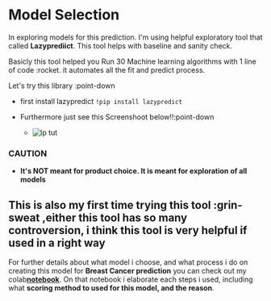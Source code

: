 # Model Selection
In exploring models for this prediction. I'm using helpful exploratory tool that called **Lazyprediict**. This tool helps with baseline and sanity check.

Basicly this tool helped you Run 30 Machine learning algorithms with 1 line of code :rocket. it automates all the fit and predict process.

Let's try this library :point-down 
- first install lazypredict `!pip install lazypredict`

- Furthermore just see this Screenshoot below!!:point-down
    - ![lp tut](https://user-images.githubusercontent.com/112558588/212098275-af3acba8-1462-42e6-8047-bc5ac6467e3d.png)


### CAUTION 
- **It's NOT meant for product choice. It is meant for exploration of all models**

## This is also my first time trying this tool :grin-sweat ,either this tool has so many controversion, i think this tool is very helpful if used in a right way  

For further details about what model i choose, and what process i do on creating this model for <b>Breast Cancer prediction</b> you can check out my colab<b>[notebook](https://github.com/Nataalfa/Model-For-Breast-Cancer-Prediction/blob/main/Breast_cancer_prediction_model.ipynb)</b>. On that notebook i elaborate each steps i used, including what **scoring method to used for this model, and the reason**.

